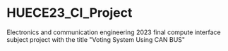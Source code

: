 # HUECE23_CI_Project
 Electronics and communication engineering 2023 final compute interface subject project with the title "Voting System Using CAN BUS"
